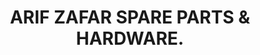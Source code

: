 ---
title: "ARIF ZAFAR SPARE PARTS & HARDWARE."
url: /karachi/arif-zafar-spare-parts-und-hardware/
shop: Eisenwaren
---